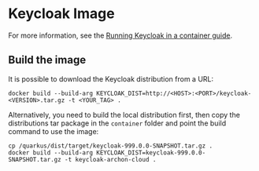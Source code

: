 # Keycloak Image
For more information, see the [Running Keycloak in a container guide](https://www.keycloak.org/server/containers).

## Build the image

It is possible to download the Keycloak distribution from a URL:

    docker build --build-arg KEYCLOAK_DIST=http://<HOST>:<PORT>/keycloak-<VERSION>.tar.gz -t <YOUR_TAG> .

Alternatively, you need to build the local distribution first, then copy the distributions tar package in the `container` folder and point the build command to use the image:

    cp /quarkus/dist/target/keycloak-999.0.0-SNAPSHOT.tar.gz .
    docker build --build-arg KEYCLOAK_DIST=keycloak-999.0.0-SNAPSHOT.tar.gz -t keycloak-archon-cloud .
